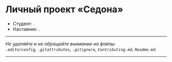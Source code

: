 # Личный проект «Седона»

* Студент: []().
* Наставник: []().

---

_Не удаляйте и не обращайте внимание на файлы:_<br>
_`.editorconfig`, `.gitattributes`, `.gitignore`, `Contributing.md`, `Readme.md`._

---
